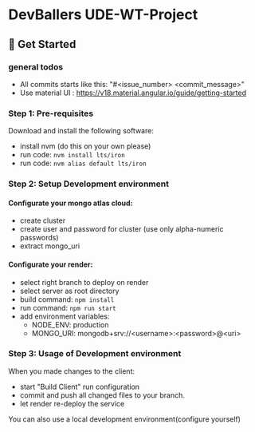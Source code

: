 # DevBallers UDE-WT-Project

## 🚀 Get Started

### general todos
- All commits starts like this: "#\<issue_number> \<commit_message>"
- Use material UI : https://v18.material.angular.io/guide/getting-started

### Step 1: Pre-requisites
Download and install the following software:

- install nvm (do this on your own please)
- run code: ```nvm install lts/iron```
- run code: ```nvm alias default lts/iron```

### Step 2: Setup Development environment
#### Configurate your mongo atlas cloud:
- create cluster
- create user and password for cluster (use only alpha-numeric passwords)
- extract mongo_uri

#### Configurate your render:
- select right branch to deploy on render
- select server as root directory
- build command: ```npm install```
- run command: ```npm run start```
- add environment variables:
  - NODE_ENV: production
  - MONGO_URI: mongodb+srv://\<username>:\<password>@\<uri>

### Step 3: Usage of Development environment
When you made changes to the client:
- start "Build Client" run configuration
- commit and push all changed files to your branch.
- let render re-deploy the service

You can also use a local development environment(configure yourself)
